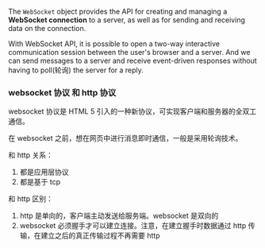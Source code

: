 
The `WebSocket` object provides the API for creating and managing a **WebSocket connection** to a server, as well as for sending and receiving data on the connection.

With WebSocket API, it is possible to open a two-way interactive communication session between the user's browser and a server. And we can send messages to a server and receive event-driven responses without having to poll(轮询) the server for a reply.


### websocket 协议 和 http 协议

websocket 协议是 HTML 5 引入的一种新协议，可实现客户端和服务器的全双工通信。

在 websocket 之前，想在网页中进行消息即时通信，一般是采用轮询技术。

和 http 关系：

1. 都是应用层协议
2. 都是基于 tcp

和 http 区别：

1. http 是单向的，客户端主动发送给服务端。websocket 是双向的
2. websocket 必须握手才可以建立连接。注意，在建立握手时数据通过 http 传输，在建立之后的真正传输过程不再需要 http

